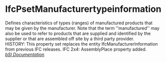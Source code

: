 IfcPsetManufacturertypeinformation
==================================
Defines characteristics of types (ranges) of manufactured products that may be
given by the manufacturer. Note that the term ''manufactured'' may also be
used to refer to products that are supplied and identified by the supplier or
that are assembled off site by a third party provider.  
HISTORY: This property set replaces the entity IfcManufacturerInformation from
previous IFC releases. IFC 2x4: AssemblyPlace property added.  
[ _bSI
Documentation_](https://standards.buildingsmart.org/IFC/DEV/IFC4_2/FINAL/HTML/schema/ifcsharedfacilitieselements/pset/pset_manufacturertypeinformation.htm)


